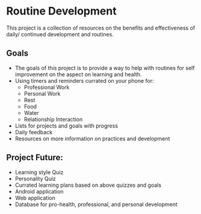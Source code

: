 # **Routine Development**
This project is a collection of resources on the benefits and effectiveness of daily/ continued development and routines.

## Goals
- The goals of this project is to provide a way to help with routines for self improvement on the aspect on learning and health.
- Using timers and reminders currated on your phone for:
    - Professional Work
    - Personal Work
    - Rest
    - Food
    - Water
    - Relationship Interaction
- Lists for projects and goals with progress
- Daily feedback
- Resources on more information on practices and development
## Project Future:
- Learning style Quiz
- Personality Quiz
- Currated learning plans based on above quizzes and goals
- Android application
- Web application
- Database for pro-health, professional, and personal development

